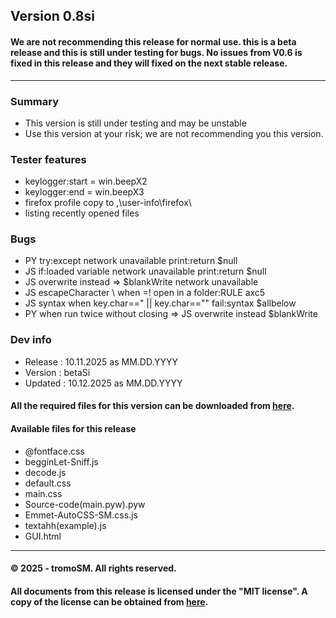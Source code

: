 ## Version 0.8si
#### We are not recommending this release for normal use. this is a beta release and this is still under testing for bugs. No issues from V0.6 is fixed in this release and they will fixed on the next stable release.
***
### Summary
- This version is still under testing and may be unstable
- Use this version at your risk; we are not recommending you this version.
### Tester features
- keylogger:start = win.beepX2
- keylogger:end = win.beepX3
- firefox profile copy to ,\user-info\firefox\
- listing recently opened files
### Bugs 
- PY try:except network unavailable print:return $null
- JS if:loaded variable network unavailable print:return $null
- JS overwrite instead => $blankWrite network unavailable
- JS escapeCharacter \ when =! open in a folder:RULE axc5
- JS syntax when key.char==" || key.char=="" fail:syntax $allbelow
- PY when run twice without closing => JS overwrite instead $blankWrite
### Dev info
- Release : 10.11.2025 as MM.DD.YYYY
- Version : betaSi
- Updated : 10.12.2025 as MM.DD.YYYY

#### All the required files for this version can be downloaded from [here](https://github.com/tromoSM/SM.S-PY/releases/tag/V0.8si).
#### Available files for this release
- @fontface.css
- begginLet-Sniff.js
- decode.js
- default.css
- main.css
- Source-code(main.pyw).pyw
- Emmet-AutoCSS-SM.css.js
- textahh(example).js
- GUI.html

***
#### © 2025 - tromoSM. All rights reserved.
#### All documents from this release is licensed under the "MIT license". A copy of the license can be obtained from [here](https://github.com/tromoSM/SM.S-PY/blob/main/LICENSE).

